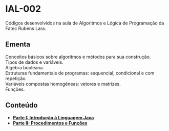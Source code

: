 # IAL-002
Códigos desenvolvidos na aula de Algoritmos e Lógica de Programação da Fatec Rubens Lara.

## Ementa 
Conceitos básicos sobre algoritmos e métodos para sua construção.   
Tipos de dados e variáveis.   
Álgebra booleana.   
Estruturas fundamentais de programas: sequencial, condicional e com repetição.      
Variáveis compostas homogêneas: vetores e matrizes.  
Funções. 

## Conteúdo

* __[Parte I: Introdução à Linguagem Java](src/parteI)__
* __[Parte II: Procedimentos e Funções](src/parteII)__
